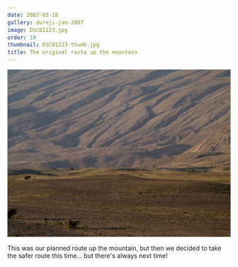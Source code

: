 ```yaml
---
date: 2007-03-18
gallery: dureji-jan-2007
image: DSC01223.jpg
order: 19
thumbnail: DSC01223-thumb.jpg
title: The original rasta up the mountain
---
```


![The original rasta up the mountain](./DSC01223.jpg)

This was our planned route up the mountain, but then we decided to take the safer route this time... but there's always next time!